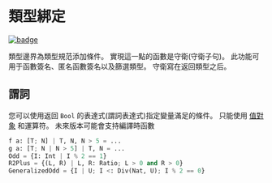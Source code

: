 # 類型綁定

[![badge](https://img.shields.io/endpoint.svg?url=https%3A%2F%2Fgezf7g7pd5.execute-api.ap-northeast-1.amazonaws.com%2Fdefault%2Fsource_up_to_date%3Fowner%3Derg-lang%26repos%3Derg%26ref%3Dmain%26path%3Ddoc/EN/syntax/type/19_bound.md%26commit_hash%3D06f8edc9e2c0cee34f6396fd7c64ec834ffb5352)](https://gezf7g7pd5.execute-api.ap-northeast-1.amazonaws.com/default/source_up_to_date?owner=erg-lang&repos=erg&ref=main&path=doc/EN/syntax/type/19_bound.md&commit_hash=06f8edc9e2c0cee34f6396fd7c64ec834ffb5352)

類型邊界為類型規范添加條件。 實現這一點的函數是守衛(守衛子句)。
此功能可用于函數簽名、匿名函數簽名以及篩選類型。
守衛寫在返回類型之后。

## 謂詞

您可以使用返回 `Bool` 的表達式(謂詞表達式)指定變量滿足的條件。
只能使用 [值對象](./08_value.md) 和運算符。 未來版本可能會支持編譯時函數

```python
f a: [T; N] | T, N, N > 5 = ...
g a: [T; N | N > 5] | T, N = ...
Odd = {I: Int | I % 2 == 1}
R2Plus = {(L, R) | L, R: Ratio; L > 0 and R > 0}
GeneralizedOdd = {I | U; I <: Div(Nat, U); I % 2 == 0}
```